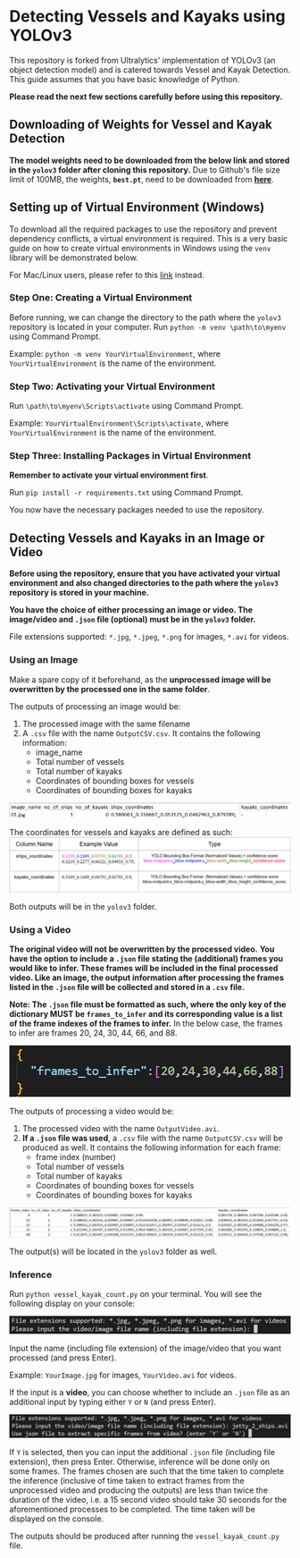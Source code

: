 # Detecting Vessels and Kayaks using YOLOv3

This repository is forked from Ultralytics' implementation of YOLOv3 (an object detection model) and is catered towards Vessel and Kayak Detection. This guide assumes that you have basic knowledge of Python. 

**Please read the next few sections carefully before using this repository.**

## Downloading of Weights for Vessel and Kayak Detection
**The model weights need to be downloaded from the below link and stored in the `yolov3` folder after cloning this repository.**
Due to Github's file size limit of 100MB, the weights, **`best.pt`**, need to be downloaded from **[here](https://drive.google.com/file/d/1hgV7DGNPtnOMsAjWPQ47jEooxIBjC2lg/view?usp=sharing)**.

## Setting up of Virtual Environment (Windows)
To download all the required packages to use the repository and prevent dependency conflicts, a virtual environment is required. 
This is a very basic guide on how to create virtual environments in Windows using the `venv` library will be demonstrated below. 

For Mac/Linux users, please refer to this [link](https://packaging.python.org/guides/installing-using-pip-and-virtual-environments/) instead.

### Step One: Creating a Virtual Environment
Before running, we can change the directory to the path where the `yolov3` repository is located in your computer.
Run `python -m venv \path\to\myenv` using Command Prompt.

Example: `python -m venv YourVirtualEnvironment`, where `YourVirtualEnvironment` is the name of the environment. 

### Step Two: Activating your Virtual Environment 
Run `\path\to\myenv\Scripts\activate` using Command Prompt.

Example: `YourVirtualEnvironment\Scripts\activate`, where `YourVirtualEnvironment` is the name of the environment. 

### Step Three: Installing Packages in Virtual Environment 
**Remember to activate your virtual environment first**.

Run `pip install -r requirements.txt` using Command Prompt.

You now have the necessary packages needed to use the repository. 

## Detecting Vessels and Kayaks in an Image or Video
**Before using the repository, ensure that you have activated your virtual environment and also changed directories to the path where the `yolov3` repository is stored in your machine.**

**You have the choice of either processing an image or video. The image/video and `.json` file (optional) must be in the `yolov3` folder.** 

File extensions supported: `*.jpg`, `*.jpeg`, `*.png` for images, `*.avi` for videos.

### Using an Image
Make a spare copy of it beforehand, as the **unprocessed image will be overwritten by the processed one in the same folder**. 

The outputs of processing an image would be: 
1. The processed image with the same filename
2. A `.csv` file with the name `OutputCSV.csv`. It contains the following information:
   * image_name
   * Total number of vessels
   * Total number of kayaks
   * Coordinates of bounding boxes for vessels
   * Coordinates of bounding boxes for kayaks

![image_csv](./images_for_readme/image_csv.png)

The coordinates for vessels and kayaks are defined as such:
![vessel_and_kayak_coordinates_example](./images_for_readme/vessel_and_kayak_coordinates_example.png)

Both outputs will be in the `yolov3` folder.  

### Using a Video
**The original video will not be overwritten by the processed video.** **You have the option to include a `.json` file stating the (additional) frames you would like to infer. These frames will be included in the final processed video. Like an image, the output information after processing the frames listed in the `.json` file will be collected and stored in a `.csv` file.**

**Note: The `.json` file must be formatted as such, where the only key of the dictionary MUST be `frames_to_infer` and its corresponding value is a list of the frame indexes of the frames to infer.** In the below case, the frames to infer are frames 20, 24, 30, 44, 66, and 88.

![json_format](./images_for_readme/json_format.png)

The outputs of processing a video would be:
1. The processed video with the name `OutputVideo.avi`.
2. **If a `.json` file was used**, a `.csv` file with the name `OutputCSV.csv` will be produced as well. It contains the following information for each frame:
    * frame index (number)
    * Total number of vessels
    * Total number of kayaks
    * Coordinates of bounding boxes for vessels
    * Coordinates of bounding boxes for kayaks

![video_csv](./images_for_readme/video_csv.png)

The output(s) will be located in the `yolov3` folder as well.

### Inference

Run `python vessel_kayak_count.py` on your terminal. You will see the following display on your console:

![input_image_or_video_name](./images_for_readme/input_image_or_video_name.png)

Input the name (including file extension) of the image/video that you want processed (and press Enter).

Example: `YourImage.jpg` for images, `YourVideo.avi` for videos.

If the input is a **video**, you can choose whether to include an `.json` file as an additional input by typing either `Y` or `N` (and press Enter).

![input_json_name](./images_for_readme/input_json_name.png)

If `Y` is selected, then you can input the additional `.json` file (including file extension), then press Enter. Otherwise, inference will be done only on some frames. The frames chosen are such that the time taken to complete the inference (inclusive of time taken to extract frames from the unprocessed video and producing the outputs) are less than twice the duration of the video, i.e. a 15 second video should take 30 seconds for the aforementioned processes to be completed. The time taken will be displayed on the console.

The outputs should be produced after running the `vessel_kayak_count.py` file. 





























